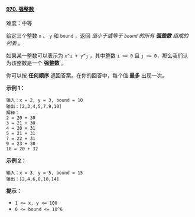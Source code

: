 ﻿#### [970\. 强整数](https://leetcode.cn/problems/powerful-integers/)

难度：中等

给定三个整数 `x` 、 `y` 和 `bound` ，返回 _值小于或等于 `bound` 的所有 **强整数** 组成的列表_ 。

如果某一整数可以表示为 `x^i + y^j` ，其中整数 `i >= 0` 且 `j >= 0`，那么我们认为该整数是一个 **强整数** 。

你可以按 **任何顺序** 返回答案。在你的回答中，每个值 **最多** 出现一次。

**示例 1：**

```
输入：x = 2, y = 3, bound = 10
输出：[2,3,4,5,7,9,10]
解释： 
2 = 20 + 30
3 = 21 + 30
4 = 20 + 31
5 = 21 + 31
7 = 22 + 31
9 = 23 + 30
10 = 20 + 32
```

**示例 2：**

```
输入：x = 3, y = 5, bound = 15
输出：[2,4,6,8,10,14]
```

**提示：**

-   `1 <= x, y <= 100`
-   `0 <= bound <= 10^6`
